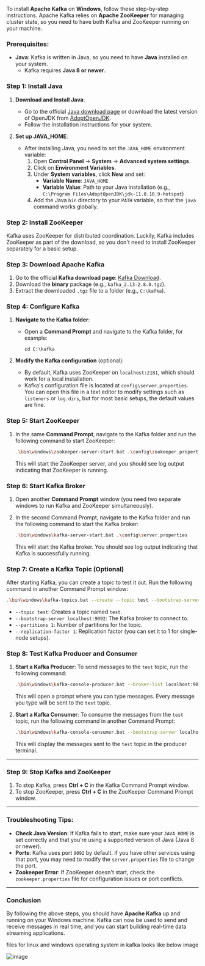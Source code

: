 To install **Apache Kafka** on **Windows**, follow these step-by-step instructions. Apache Kafka relies on **Apache ZooKeeper** for managing cluster state, so you need to have both Kafka and ZooKeeper running on your machine.

### Prerequisites:
- **Java**: Kafka is written in Java, so you need to have **Java** installed on your system.
  - Kafka requires **Java 8 or newer**.

### Step 1: Install Java
1. **Download and Install Java**:
   - Go to the official [Java download page](https://www.oracle.com/java/technologies/javase-jdk11-downloads.html) or download the latest version of OpenJDK from [AdoptOpenJDK](https://adoptopenjdk.net/).
   - Follow the installation instructions for your system.

2. **Set up JAVA_HOME**:
   - After installing Java, you need to set the `JAVA_HOME` environment variable:
     1. Open **Control Panel** -> **System** -> **Advanced system settings**.
     2. Click on **Environment Variables**.
     3. Under **System variables**, click **New** and set:
        - **Variable Name**: `JAVA_HOME`
        - **Variable Value**: Path to your Java installation (e.g., `C:\Program Files\AdoptOpenJDK\jdk-11.0.10.9-hotspot`)
     4. Add the Java `bin` directory to your `PATH` variable, so that the `java` command works globally.

### Step 2: Install ZooKeeper
Kafka uses ZooKeeper for distributed coordination. Luckily, Kafka includes ZooKeeper as part of the download, so you don't need to install ZooKeeper separately for a basic setup.

### Step 3: Download Apache Kafka
1. Go to the official **Kafka download page**: [Kafka Download](https://kafka.apache.org/downloads).
2. Download the **binary** package (e.g., `kafka_2.13-2.8.0.tgz`).
3. Extract the downloaded `.tgz` file to a folder (e.g., `C:\kafka`).

### Step 4: Configure Kafka
1. **Navigate to the Kafka folder**: 
   - Open a **Command Prompt** and navigate to the Kafka folder, for example:
     ```
     cd C:\kafka
     ```

2. **Modify the Kafka configuration** (optional):
   - By default, Kafka uses ZooKeeper on `localhost:2181`, which should work for a local installation.
   - Kafka's configuration file is located at `config\server.properties`. You can open this file in a text editor to modify settings such as `listeners` or `log.dirs`, but for most basic setups, the default values are fine.

### Step 5: Start ZooKeeper
1. In the same **Command Prompt**, navigate to the Kafka folder and run the following command to start ZooKeeper:
   ```bash
   .\bin\windows\zookeeper-server-start.bat .\config\zookeeper.properties
   ```

   This will start the ZooKeeper server, and you should see log output indicating that ZooKeeper is running.

### Step 6: Start Kafka Broker
1. Open another **Command Prompt** window (you need two separate windows to run Kafka and ZooKeeper simultaneously).
2. In the second Command Prompt, navigate to the Kafka folder and run the following command to start the Kafka broker:
   ```bash
   .\bin\windows\kafka-server-start.bat .\config\server.properties
   ```

   This will start the Kafka broker. You should see log output indicating that Kafka is successfully running.

### Step 7: Create a Kafka Topic (Optional)
After starting Kafka, you can create a topic to test it out. Run the following command in another Command Prompt window:
```bash
.\bin\windows\kafka-topics.bat --create --topic test --bootstrap-server localhost:9092 --partitions 1 --replication-factor 1
```

- `--topic test`: Creates a topic named `test`.
- `--bootstrap-server localhost:9092`: The Kafka broker to connect to.
- `--partitions 1`: Number of partitions for the topic.
- `--replication-factor 1`: Replication factor (you can set it to 1 for single-node setups).

### Step 8: Test Kafka Producer and Consumer

1. **Start a Kafka Producer**:
   To send messages to the `test` topic, run the following command:
   ```bash
   .\bin\windows\kafka-console-producer.bat --broker-list localhost:9092 --topic test
   ```

   This will open a prompt where you can type messages. Every message you type will be sent to the `test` topic.

2. **Start a Kafka Consumer**:
   To consume the messages from the `test` topic, run the following command in another Command Prompt:
   ```bash
   .\bin\windows\kafka-console-consumer.bat --bootstrap-server localhost:9092 --topic test --from-beginning
   ```

   This will display the messages sent to the `test` topic in the producer terminal.

---

### Step 9: Stop Kafka and ZooKeeper
1. To stop Kafka, press **Ctrl + C** in the Kafka Command Prompt window.
2. To stop ZooKeeper, press **Ctrl + C** in the ZooKeeper Command Prompt window.

---

### Troubleshooting Tips:

- **Check Java Version**: If Kafka fails to start, make sure your `JAVA_HOME` is set correctly and that you're using a supported version of Java (Java 8 or newer).
- **Ports**: Kafka uses port `9092` by default. If you have other services using that port, you may need to modify the `server.properties` file to change the port.
- **Zookeeper Error**: If ZooKeeper doesn't start, check the `zookeeper.properties` file for configuration issues or port conflicts.

---

### Conclusion

By following the above steps, you should have **Apache Kafka** up and running on your Windows machine. Kafka can now be used to send and receive messages in real time, and you can start building real-time data streaming applications.

files for linux and windows operating system in kafka looks like below image

![image](https://github.com/user-attachments/assets/ec238d2c-5169-4cb4-a555-7f7b20374c94)
